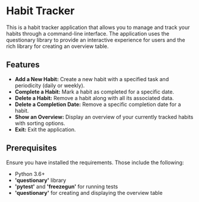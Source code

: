 # Habit Tracker

This is a habit tracker application that allows you to manage and track your habits through a command-line interface. 
The application uses the questionary library to provide an interactive experience for users and the rich library for creating an overview table.

## Features

- **Add a New Habit:** Create a new habit with a specified task and periodicity (daily or weekly).
- **Complete a Habit:** Mark a habit as completed for a specific date.
- **Delete a Habit:** Remove a habit along with all its associated data.
- **Delete a Completion Date:** Remove a specific completion date for a habit.
- **Show an Overview:** Display an overview of your currently tracked habits with sorting options.
- **Exit:** Exit the application.

## Prerequisites

Ensure you have installed the requirements. Those include the following:

- Python 3.6+
- **'questionary'** library
- **'pytest'** and **'freezegun'** for running tests
- **'questionary'** for creating and displaying the overview table

